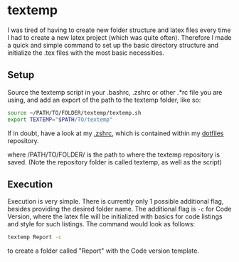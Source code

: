 # textemp

I was tired of having to create new folder structure and latex files every time I had to create a new latex project
(which was quite often). Therefore I made a quick and simple command to set up the basic directory structure
and initialize the .tex files with the most basic necessities.

## Setup

Source the textemp script in your .bashrc, .zshrc or other .*rc file you are using, and add an export of the path to the
textemp folder, like so:

```bash
source ~/PATH/TO/FOLDER/textemp/textemp.sh
export TEXTEMP="$PATH/TO/textemp"
```

If in doubt, have a look at my [.zshrc](https://github.com/nicktehrany/dotfiles/blob/master/.zsh/.zshrc), which is contained
within my [dotfiles](https://github.com/nicktehrany/dotfiles) repository.

where /PATH/TO/FOLDER/ is the path to where the textemp repository is saved. (Note the repository folder is called textemp,
as well as the script)

## Execution

Execution is very simple. There is currently only 1 possible additional flag, besides providing the desired folder name.
The additional flag is ```-c``` for Code Version, where the latex file will be initialized with basics for code listings
and style for such listings.
The command would look as follows:

```bash
textemp Report -c
```

to create a folder called "Report" with the Code version template.
